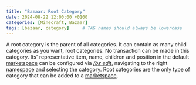 ```yaml
---
title: "Bazaar: Root Category"
date: 2024-08-22 12:00:00 +0100
categories: [Minecraft, Bazaar]
tags: [bazaar, category]     # TAG names should always be lowercase
---
```


A root category is the parent of all categories. It can contain as many child categories as you want, root categories. No transaction can be made in this category.
Its' representative item, name, children and position in the default [marketspace]({{site.baseurl}}/posts/bazaar-marketspace) can be configured via [*/bz edit*]({{site.baseurl}}/posts/bazaar-cmd-edit), navigating to the right [namespace]({{site.baseurl}}/posts/bazaar-namespace) and selecting the category.
Root categories are the only type of category that can be added to a [marketspace]({{site.baseurl}}/posts/bazaar-marketspace).